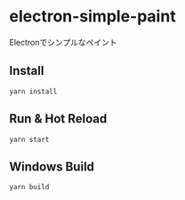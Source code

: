 # electron-simple-paint
Electronでシンプルなペイント

## Install
```
yarn install
```
## Run & Hot Reload
```
yarn start
```
## Windows Build
```
yarn build
```
